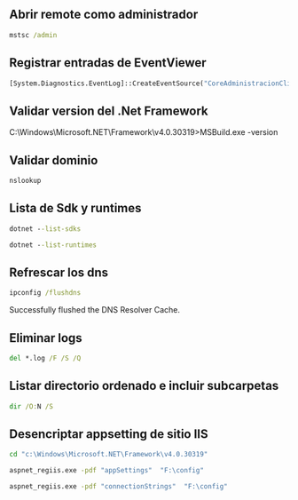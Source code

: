 ## Abrir remote como administrador

```cmd
mstsc /admin
```
 

## Registrar entradas de EventViewer
```cmd
[System.Diagnostics.EventLog]::CreateEventSource("CoreAdministracionClientes","CoreAdministracionClientes")
```

 

## Validar version del .Net Framework

C:\Windows\Microsoft.NET\Framework\v4.0.30319>MSBuild.exe -version

 

## Validar dominio

```cmd
nslookup
```
 

## Lista de Sdk y runtimes

```cmd
dotnet --list-sdks

dotnet --list-runtimes
 ```

## Refrescar los dns

```cmd
ipconfig /flushdns
 ```
Successfully flushed the DNS Resolver Cache.

 

## Eliminar logs

```cmd
del *.log /F /S /Q
```
 

## Listar directorio ordenado e incluir subcarpetas

```cmd
dir /O:N /S
```
 

## Desencriptar appsetting de sitio IIS
```cmd
cd "c:\Windows\Microsoft.NET\Framework\v4.0.30319"

aspnet_regiis.exe -pdf "appSettings"  "F:\config"

aspnet_regiis.exe -pdf "connectionStrings"  "F:\config"
```
